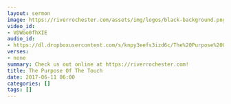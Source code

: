 ```yaml
---
layout: sermon
image: https://riverrochester.com/assets/img/logos/black-background.png
video_id:
- VDWGo0fhXIE
audio_id:
- https://dl.dropboxusercontent.com/s/knpy3eefs3izd6c/The%20Purpose%20Of%20The%20Touch.mp3?dl=0
verses:
- none
summary: Check us out online at https://riverrochester.com!
title: The Purpose Of The Touch
date: 2017-06-11 06:00
categories: []
tags: []
---
```

